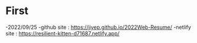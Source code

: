 # First 
-2022/09/25
-github site : https://jiyep.github.io/2022Web-Resume/
-netlify site : https://resilient-kitten-d71687.netlify.app/
